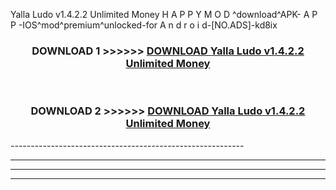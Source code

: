  Yalla Ludo v1.4.2.2 Unlimited Money  H A P P Y M O D ^download^APK- A P P -IOS^mod^premium^unlocked-for A n d r o i d-[NO.ADS]-kd8ix



<div align="center">

<h3>DOWNLOAD 1 >>>>>> <a href="https://en-mod.web.app/?en= Yalla Ludo v1.4.2.2 Unlimited Money ">DOWNLOAD Yalla Ludo v1.4.2.2 Unlimited Money  </a></h3><br>

<h3>DOWNLOAD 2 >>>>>> <a href="https://en-mod.web.app/?en= Yalla Ludo v1.4.2.2 Unlimited Money ">DOWNLOAD Yalla Ludo v1.4.2.2 Unlimited Money  </a></h3>

</div>
----------------------------------------------------------

----------------------------------------------------------

----------------------------------------------------------

----------------------------------------------------------



